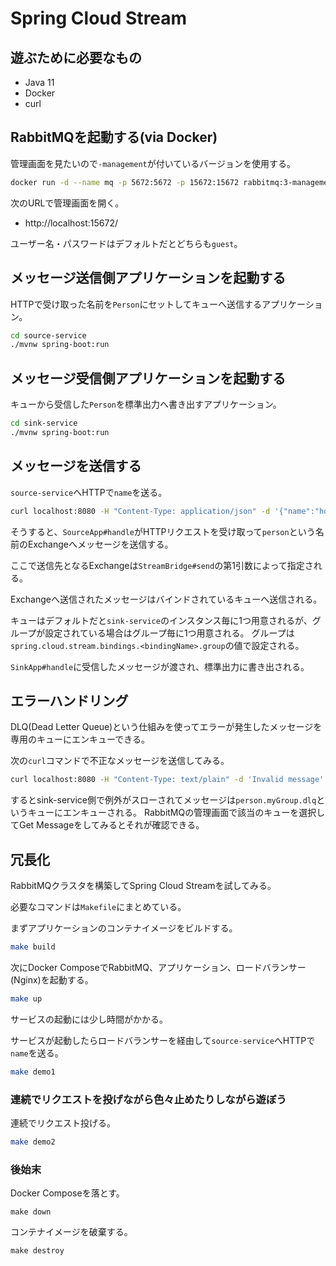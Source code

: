 # Spring Cloud Stream

## 遊ぶために必要なもの

- Java 11
- Docker
- curl

## RabbitMQを起動する(via Docker)

管理画面を見たいので`-management`が付いているバージョンを使用する。

```sh
docker run -d --name mq -p 5672:5672 -p 15672:15672 rabbitmq:3-management
```

次のURLで管理画面を開く。

- http://localhost:15672/

ユーザー名・パスワードはデフォルトだとどちらも`guest`。

## メッセージ送信側アプリケーションを起動する

HTTPで受け取った名前を`Person`にセットしてキューへ送信するアプリケーション。

```sh
cd source-service
./mvnw spring-boot:run
```

## メッセージ受信側アプリケーションを起動する

キューから受信した`Person`を標準出力へ書き出すアプリケーション。

```sh
cd sink-service
./mvnw spring-boot:run
```

## メッセージを送信する

`source-service`へHTTPで`name`を送る。

```sh
curl localhost:8080 -H "Content-Type: application/json" -d '{"name":"hoge"}'
```

そうすると、`SourceApp#handle`がHTTPリクエストを受け取って`person`という名前のExchangeへメッセージを送信する。

ここで送信先となるExchangeは`StreamBridge#send`の第1引数によって指定される。

Exchangeへ送信されたメッセージはバインドされているキューへ送信される。

キューはデフォルトだと`sink-service`のインスタンス毎に1つ用意されるが、グループが設定されている場合はグループ毎に1つ用意される。
グループは`spring.cloud.stream.bindings.<bindingName>.group`の値で設定される。

`SinkApp#handle`に受信したメッセージが渡され、標準出力に書き出される。

## エラーハンドリング

DLQ(Dead Letter Queue)という仕組みを使ってエラーが発生したメッセージを専用のキューにエンキューできる。

次の`curl`コマンドで不正なメッセージを送信してみる。

```sh
curl localhost:8080 -H "Content-Type: text/plain" -d 'Invalid message'
```

するとsink-service側で例外がスローされてメッセージは`person.myGroup.dlq`というキューにエンキューされる。
RabbitMQの管理画面で該当のキューを選択してGet Messageをしてみるとそれが確認できる。

## 冗長化

RabbitMQクラスタを構築してSpring Cloud Streamを試してみる。

必要なコマンドは`Makefile`にまとめている。

まずアプリケーションのコンテナイメージをビルドする。

```sh
make build
```

次にDocker ComposeでRabbitMQ、アプリケーション、ロードバランサー(Nginx)を起動する。

```sh
make up
```

サービスの起動には少し時間がかかる。


サービスが起動したらロードバランサーを経由して`source-service`へHTTPで`name`を送る。

```sh
make demo1
```

### 連続でリクエストを投げながら色々止めたりしながら遊ぼう

連続でリクエスト投げる。

```sh
make demo2
```

### 後始末

Docker Composeを落とす。

```
make down
```

コンテナイメージを破棄する。

```
make destroy
```
